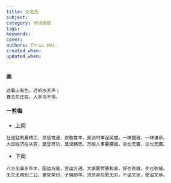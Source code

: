 ```yaml
---
title: 无名氏
subject: 
category: 诗词歌赋
tags: 
keywords: 
cover: 
authors: Chris Wei
created_when: 
updated_when: 
---
```


#### 画

```
远看山有色，近听水无声；
春去花还在，人来鸟不惊。
```

#### 一剪梅

- 上阕

```
仕途钻刺要精工，京信常通，炭敬常丰。莫谈时事逞英雄，一味圆融，一味谦恭。
大臣经济在从容，莫显奇功，莫说精忠。万般人事要朦胧，驳也无庸，议也无庸。
```

- 下阕

```
八方无事岁年丰，国运方隆，官运方通。大家襄赞要和衷，好也弥缝，歹也弥缝。
无灾无难到三公，妻受荣封，子荫郎中。流芳身后更无穷，不谥文忠，便谥文恭。
```
